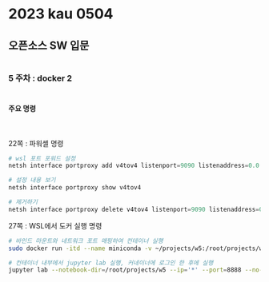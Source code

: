 # 2023 kau 0504   
## 오픈소스 SW 입문      
#      
### 5 주차 : docker 2   
#
#### 주요 명령  
   
<br/>   

22쪽 : 파워셸 명령 
```powershell
# wsl 포트 포워드 설정
netsh interface portproxy add v4tov4 listenport=9090 listenaddress=0.0.0.0 connectport=9090 connectaddress=172.20.8.56 

# 설정 내용 보기
netsh interface portproxy show v4tov4

# 제거하기
netsh interface portproxy delete v4tov4 listenport=9090 listenaddress=0.0.0.0
```

27쪽 : WSL에서 도커 실행 명령 
```sh
# 바인드 마운트와 네트워크 포트 매핑하여 컨테이너 실행
sudo docker run -itd --name miniconda -v ~/projects/w5:/root/projects/w5 -p 8888:8888 continuumio/miniconda3 /bin/bash 

# 컨테이너 내부에서 jupyter lab 실행, 커네이너에 로그인 한 후에 실행
jupyter lab --notebook-dir=/root/projects/w5 --ip='*' --port=8888 --no-browser --allow-root
```
